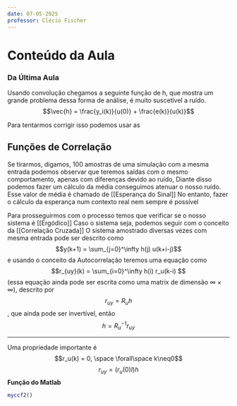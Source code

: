 ```yaml
---
date: 07-05-2025
professor: Clécio Fischer
---
```

# Conteúdo da Aula
### Da Última Aula
Usando convolução chegamos a seguinte função de h, que mostra um grande problema dessa forma de análise, é muito suscetível a ruído.
$$\vec{h} = \frac{y_i(k)}{u(0)} + \frac{e(k)}{u(k)}$$

Para tentarmos corrigir isso podemos usar as 
## Funções de Correlação
Se tirarmos, digamos, 100 amostras de uma simulação com a mesma entrada podemos observar que teremos saídas com o mesmo comportamento, apenas com diferenças devido ao ruído, 
Diante disso podemos fazer um cálculo da média conseguimos atenuar o nosso ruído. Esse valor de média é chamado de [[Esperança do Sinal]]
No entanto, fazer o cálculo da esperança num contexto real nem sempre é possível

Para prosseguirmos com o processo temos que verificar se o nosso sistema é [[Ergódico]]
Caso o sistema seja, podemos seguir com o conceito da [[Correlação Cruzada]]
O sistema amostrado diversas vezes com mesma entrada pode ser descrito como $$y(k+1) = \sum_{j=0}^\infty h(j) u(k+i-j)$$e usando o conceito da Autocorrelação teremos uma equação como$$r_{uy}(k) = \sum_{i=0}^\infty h(i) r_u(k-i) $$ (essa equação ainda pode ser escrita como uma matrix de dimensão $\infty \times \infty$), descrito por$$r_{uy} = R_u h$$, que ainda pode ser invertível, então $$h = R_u^{-1} r_{uy}$$

---
Uma propriedade importante é $$r_u(k) = 0, \space \forall\space k\neq0$$
$$r_{uy} = (r_u(0) I) h$$
**Função do Matlab** 
```matlab
myccf2()
```